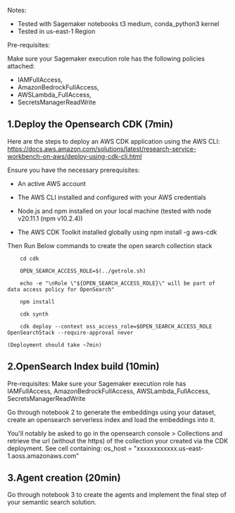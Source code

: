 Notes: 
- Tested with Sagemaker notebooks t3 medium, conda_python3 kernel
- Tested in us-east-1 Region

Pre-requisites:

Make sure your Sagemaker execution role has the following policies attached:
- IAMFullAccess, 
- AmazonBedrockFullAccess, 
- AWSLambda_FullAccess, 
- SecretsManagerReadWrite

## 1.Deploy the Opensearch CDK (7min)

Here are the steps to deploy an AWS CDK application using the AWS CLI:
https://docs.aws.amazon.com/solutions/latest/research-service-workbench-on-aws/deploy-using-cdk-cli.html

Ensure you have the necessary prerequisites:

- An active AWS account

- The AWS CLI installed and configured with your AWS credentials

- Node.js and npm installed on your local machine (tested with node v20.11.1 (npm v10.2.4))

- The AWS CDK Toolkit installed globally using npm install -g aws-cdk


Then Run Below commands to create the open search collection stack

```
    cd cdk

    OPEN_SEARCH_ACCESS_ROLE=$(../getrole.sh)

    echo -e "\nRole \"${OPEN_SEARCH_ACCESS_ROLE}\" will be part of data access policy for OpenSearch" 

    npm install

    cdk synth

    cdk deploy --context oss_access_role=$OPEN_SEARCH_ACCESS_ROLE  OpenSearchStack --require-approval never

(Deployment should take ~7min)

```

## 2.OpenSearch Index build (10min) 

Pre-requisites:
Make sure your Sagemaker execution role has IAMFullAccess, AmazonBedrockFullAccess, AWSLambda_FullAccess, SecretsManagerReadWrite

Go through notebook 2 to generate the embeddings using your dataset, create an opensearch serverless index and load the embeddings into it.

You'll notably be asked to go in the opensearch console > Collections and retrieve the url (without the https) of the collection your created via the CDK deployment. See cell containing: os_host = "xxxxxxxxxxxx.us-east-1.aoss.amazonaws.com"

## 3.Agent creation (20min)

Go through notebook 3 to create the agents and implement the final step of your semantic search solution. 

